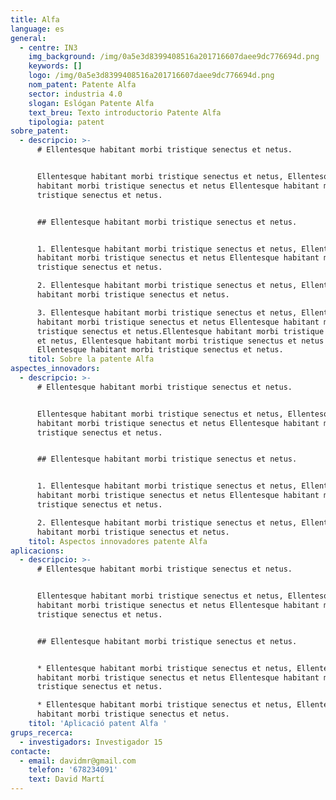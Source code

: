 ```yaml
---
title: Alfa
language: es
general:
  - centre: IN3
    img_background: /img/0a5e3d8399408516a201716607daee9dc776694d.png
    keywords: []
    logo: /img/0a5e3d8399408516a201716607daee9dc776694d.png
    nom_patent: Patente Alfa
    sector: industria 4.0
    slogan: Eslógan Patente Alfa
    text_breu: Texto introductorio Patente Alfa
    tipologia: patent
sobre_patent:
  - descripcio: >-
      # Ellentesque habitant morbi tristique senectus et netus.


      Ellentesque habitant morbi tristique senectus et netus, Ellentesque
      habitant morbi tristique senectus et netus Ellentesque habitant morbi
      tristique senectus et netus.


      ## Ellentesque habitant morbi tristique senectus et netus.


      1. Ellentesque habitant morbi tristique senectus et netus, Ellentesque
      habitant morbi tristique senectus et netus Ellentesque habitant morbi
      tristique senectus et netus.

      2. Ellentesque habitant morbi tristique senectus et netus, Ellentesque
      habitant morbi tristique senectus et netus.

      3. Ellentesque habitant morbi tristique senectus et netus, Ellentesque
      habitant morbi tristique senectus et netus Ellentesque habitant morbi
      tristique senectus et netus.Ellentesque habitant morbi tristique senectus
      et netus, Ellentesque habitant morbi tristique senectus et netus
      Ellentesque habitant morbi tristique senectus et netus.
    titol: Sobre la patente Alfa
aspectes_innovadors:
  - descripcio: >-
      # Ellentesque habitant morbi tristique senectus et netus.


      Ellentesque habitant morbi tristique senectus et netus, Ellentesque
      habitant morbi tristique senectus et netus Ellentesque habitant morbi
      tristique senectus et netus.


      ## Ellentesque habitant morbi tristique senectus et netus.


      1. Ellentesque habitant morbi tristique senectus et netus, Ellentesque
      habitant morbi tristique senectus et netus Ellentesque habitant morbi
      tristique senectus et netus.

      2. Ellentesque habitant morbi tristique senectus et netus, Ellentesque
      habitant morbi tristique senectus et netus.
    titol: Aspectos innovadores patente Alfa
aplicacions:
  - descripcio: >-
      # Ellentesque habitant morbi tristique senectus et netus.


      Ellentesque habitant morbi tristique senectus et netus, Ellentesque
      habitant morbi tristique senectus et netus Ellentesque habitant morbi
      tristique senectus et netus.


      ## Ellentesque habitant morbi tristique senectus et netus.


      * Ellentesque habitant morbi tristique senectus et netus, Ellentesque
      habitant morbi tristique senectus et netus Ellentesque habitant morbi
      tristique senectus et netus.

      * Ellentesque habitant morbi tristique senectus et netus, Ellentesque
      habitant morbi tristique senectus et netus.
    titol: 'Aplicació patent Alfa '
grups_recerca:
  - investigadors: Investigador 15
contacte:
  - email: davidmr@gmail.com
    telefon: '678234091'
    text: David Martí
---
```


